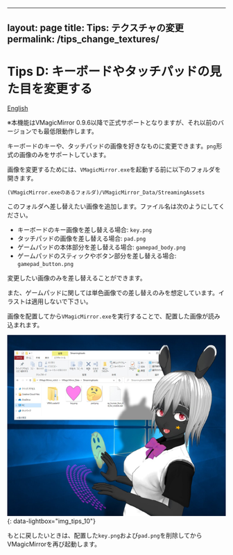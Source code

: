 
---
layout: page
title: Tips: テクスチャの変更
permalink: /tips_change_textures/
---

# Tips D: キーボードやタッチパッドの見た目を変更する

[English](./en_tips_change_textures.html)

※本機能はVMagicMirror 0.9.6以降で正式サポートとなりますが、それ以前のバージョンでも最低限動作します。

キーボードのキーや、タッチパッドの画像を好きなものに変更できます。`png`形式の画像のみをサポートしています。

画像を変更するためには、`VMagicMirror.exe`を起動する前に以下のフォルダを開きます。

`(VMagicMirror.exeのあるフォルダ)/VMagicMirror_Data/StreamingAssets`

このフォルダへ差し替えたい画像を追加します。ファイル名は次のようにしてください。

* キーボードのキー画像を差し替える場合: `key.png`
* タッチパッドの画像を差し替える場合: `pad.png`
* ゲームパッドの本体部分を差し替える場合: `gamepad_body.png`
* ゲームパッドのスティックやボタン部分を差し替える場合: `gamepad_button.png`

変更したい画像のみを差し替えることができます。

また、ゲームパッドに関しては単色画像での差し替えのみを想定しています。イラストは適用しないで下さい。

画像を配置してから`VMagicMirror.exe`を実行することで、配置した画像が読み込まれます。

[![Change Texture](./images/tips/img_tips_10_change_texture.png)](./images/tips/img_tips_10_change_texture.png){: data-lightbox="img_tips_10"}

もとに戻したいときは、配置した`key.png`および`pad.png`を削除してからVMagicMirrorを再び起動します。
